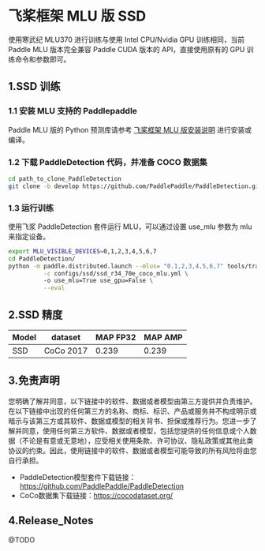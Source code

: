 # 飞桨框架 MLU 版 SSD 

使用寒武纪 MLU370 进行训练与使用 Intel CPU/Nvidia GPU 训练相同，当前 Paddle MLU 版本完全兼容 Paddle CUDA 版本的 API，直接使用原有的 GPU 训练命令和参数即可。

## 1.SSD 训练

### 1.1 安装 MLU 支持的 Paddlepaddle

Paddle MLU 版的 Python 预测库请参考 [飞桨框架 MLU 版安装说明](../../install/paddle_install_cn.md) 进行安装或编译。


### 1.2 下载 PaddleDetection 代码，并准备 COCO 数据集

```bash
cd path_to_clone_PaddleDetection
git clone -b develop https://github.com/PaddlePaddle/PaddleDetection.git
```

### 1.3 运行训练

使用飞浆 PaddleDetection 套件运行 MLU，可以通过设置 use_mlu 参数为 mlu 来指定设备。
```bash
export MLU_VISIBLE_DEVICES=0,1,2,3,4,5,6,7
cd PaddleDetection/
python -m paddle.distributed.launch --mlus= "0.1,2,3,4,5,6,7" tools/train.py \
          -c configs/ssd/ssd_r34_70e_coco_mlu.yml \ 
          -o use_mlu=True use_gpu=False \
          --eval 
```
## 2.SSD 精度
| Model | dataset |MAP FP32| MAP AMP |
| ------------- |------------- |------------- | ------------- | 
| SSD | CoCo 2017 | 0.239 | 0.239 | 
## 3.免责声明
您明确了解并同意，以下链接中的软件、数据或者模型由第三方提供并负责维护。在以下链接中出现的任何第三方的名称、商标、标识、产品或服务并不构成明示或暗示与该第三方或其软件、数据或模型的相关背书、担保或推荐行为。您进一步了解并同意，使用任何第三方软件、数据或者模型，包括您提供的任何信息或个人数据（不论是有意或无意地），应受相关使用条款、许可协议、隐私政策或其他此类协议的约束。因此，使用链接中的软件、数据或者模型可能导致的所有风险将由您自行承担。
- PaddleDetection模型套件下载链接：https://github.com/PaddlePaddle/PaddleDetection
- CoCo数据集下载链接：https://cocodataset.org/

## 4.Release_Notes
@TODO